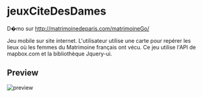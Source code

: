 # jeuxCiteDesDames

D�mo sur http://matrimoinedeparis.com/matrimoineGo/

Jeu mobile sur site internet. L'utilisateur utilise une carte pour repérer les lieux où les femmes du Matrimoine français ont vécu. Ce jeu utilise l'API de mapbox.com et la bibliothèque Jquery-ui.

## Preview
![preview](./preview/preview.gif)
